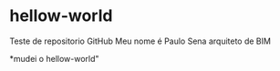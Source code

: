 # hellow-world
Teste de repositorio GitHub
Meu nome é Paulo Sena arquiteto de BIM

*mudei o hellow-world"
